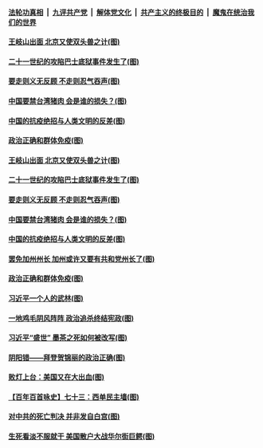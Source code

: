 ####  [法轮功真相](../../../../basic/blob/master/README.md?t=02012231) &nbsp;|&nbsp; [九评共产党](../../../../9ping.md/blob/master/README.md?t=02012231) &nbsp;|&nbsp; [解体党文化](../../../../jtdwh.md/blob/master/README.md?t=02012231)  &nbsp;|&nbsp; [共产主义的终极目的](../../../../gczydzjmd.md/blob/master/README.md?t=02012231) &nbsp;|&nbsp; [魔鬼在统治我们的世界](../../../../mgztzwmdsj.md/blob/master/README.md?t=02012231) 

#### [王岐山出面 北京又使双头兽之计(图)](../pages/p4/960993.md?t=02012231) 

#### [二十一世纪的攻陷巴士底狱事件发生了(图)](../pages/p4/960996.md?t=02012231) 

#### [要走则义无反顾 不走则忍气吞声(图)](../pages/p4/960988.md?t=02012231) 

#### [中国要禁台湾猪肉 会是谁的损失？(图)](../pages/p4/960981.md?t=02012231) 

#### [中国的抗疫绝招与人类文明的反差(图)](../pages/p4/960970.md?t=02012231) 

#### [政治正确和群体免疫(图)](../pages/p4/960965.md?t=02012231) 


#### [王岐山出面 北京又使双头兽之计(图)](../pages/p4/960993.md?t=02012231) 

#### [二十一世纪的攻陷巴士底狱事件发生了(图)](../pages/p4/960996.md?t=02012231) 

#### [要走则义无反顾 不走则忍气吞声(图)](../pages/p4/960988.md?t=02012231) 

#### [中国要禁台湾猪肉 会是谁的损失？(图)](../pages/p4/960981.md?t=02012231) 

#### [中国的抗疫绝招与人类文明的反差(图)](../pages/p4/960970.md?t=02012231) 

#### [罢免加州州长 加州或许又要有共和党州长了(图)](../pages/p4/960966.md?t=02012231) 

#### [政治正确和群体免疫(图)](../pages/p4/960965.md?t=02012231) 




#### [习近平一个人的武林(图)](../pages/p4/960869.md?t=02012231) 

#### [一地鸡毛阴风阵阵 政治追杀终结宪政(图)](../pages/p4/960852.md?t=02012231) 

#### [习近平“盛世” 墨茶之死如何被改写(图)](../pages/p4/960893.md?t=02012231) 

#### [阴阳错——拜登贺锦丽的政治正确(图)](../pages/p4/960858.md?t=02012231) 

#### [败灯上台：美国又在大出血(图)](../pages/p4/960840.md?t=02012231) 

#### [【百年百首咏史】七十三：西单民主墙(图)](../pages/p4/960879.md?t=02012231) 

#### [对中共的死亡判决 并非发自白宫(图)](../pages/p4/960834.md?t=02012231) 

#### [生死看淡不服就干 美国散户大战华尔街巨鳄(图)](../pages/p4/960855.md?t=02012231) 


